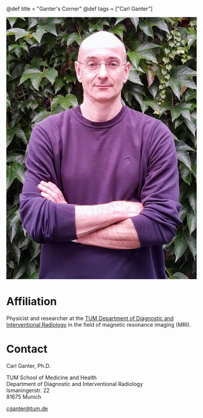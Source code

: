@def title = "Ganter's Corner"
@def tags = ["Carl Ganter"]

![](/assets/portraet_ganter.jpg)

# Affiliation

Physicist and researcher at the [TUM Department of Diagnostic and Interventional Radiology](https://radiologie.mri.tum.de)
in the field of magnetic resonance imaging (MRI).

# Contact

Carl Ganter, Ph.D.

TUM School of Medicine and Health\
Department of Diagnostic and Interventional Radiology\
Ismaningerstr. 22\
81675 Munich

[cganter@tum.de](mailto:cganter@tum.de)